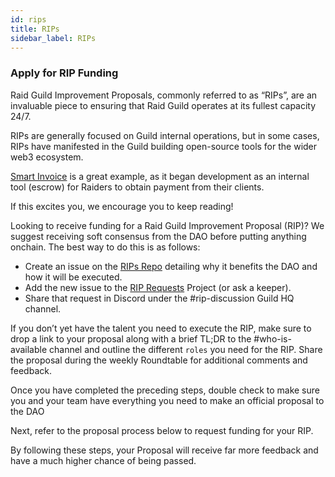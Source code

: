 ```yaml
---
id: rips
title: RIPs
sidebar_label: RIPs
---
```


### Apply for RIP Funding

Raid Guild Improvement Proposals, commonly referred to as “RIPs”, are an invaluable piece to ensuring that Raid Guild operates at its fullest capacity 24/7.  

RIPs are generally focused on Guild internal operations, but in some cases, RIPs have manifested in the Guild building open-source tools for the wider web3 ecosystem.  

[Smart Invoice](https://smartinvoice.xyz/) is a great example, as it began development as an internal tool (escrow) for Raiders to obtain payment from their clients.  

If this excites you, we encourage you to keep reading! 

Looking to receive funding for a Raid Guild Improvement Proposal (RIP)? We suggest receiving soft consensus from the DAO before putting anything onchain. The best way to do this is as follows:

-   Create an issue on the [RIPs Repo](https://github.com/raid-guild/RIPs/issues/new?assignees=&labels=RIP&template=rip-request.md&title=) detailing why it benefits the DAO and how it will be executed.
-   Add the new issue to the [RIP Requests](https://github.com/raid-guild/RIPs/projects/1) Project (or ask a keeper).
-   Share that request in Discord under the <span class='channels'>#rip-discussion</span> Guild HQ channel.

If you don’t yet have the talent you need to execute the RIP, make sure to drop a link to your proposal along with a brief TL;DR to the <span class='channels'>#who-is-available</span> channel and outline the different `roles` you need for the RIP.  Share the proposal during the weekly Roundtable for additional comments and feedback.

Once you have completed the preceding steps, double check to make sure you and your team have everything you need to make an official proposal to the DAO

Next, refer to the proposal process below to request funding for your RIP.

By following these steps, your Proposal will receive far more feedback and have a much higher chance of being passed.
